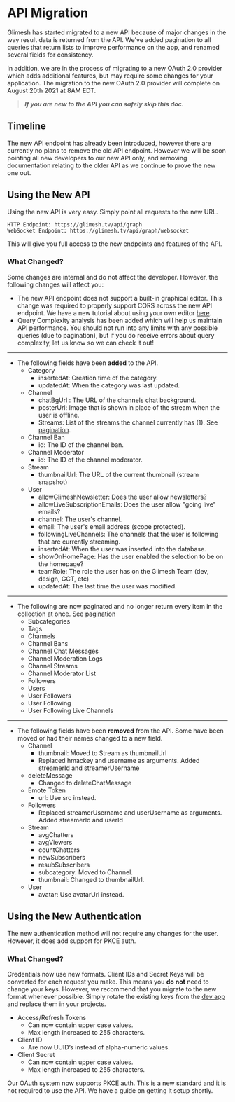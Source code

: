 # API Migration

Glimesh has started migrated to a new API because of major changes in the way result data is returned from the API. We've added pagination to all queries that return lists to improve performance on the app, and renamed several fields for consistency. 

In addition, we are in the process of migrating to a new OAuth 2.0 provider which adds additional features, but may require some changes for your application. The migration to the new OAuth 2.0 provider will complete on August 20th 2021 at 8AM EDT.

> ***If you are new to the API you can safely skip this doc.***

## Timeline
The new API endpoint has already been introduced, however there are currently no plans to remove the old API endpoint. However we will be soon pointing all new developers to our new API only, and removing documentation relating to the older API as we continue to prove the new one out.

## Using the New API

Using the new API is very easy. Simply point all requests to the new URL.

```URL
HTTP Endpoint: https://glimesh.tv/api/graph
WebSocket Endpoint: https://glimesh.tv/api/graph/websocket
```

This will give you full access to the new endpoints and features of the API. 


### What Changed?

Some changes are internal and do not affect the developer. However, the following changes will affect you:

- The new API endpoint does not support a built-in graphical editor. This change was required to properly support CORS across the new API endpoint. We have a new tutorial about using your own editor [here](https://glimesh.github.io/api-docs/docs/api/api-explorer).
- Query Complexity analysis has been added which will help us maintain API performance. You should not run into any limits with any possible queries (due to pagination), but if you do receive errors about query complexity, let us know so we can check it out!
 ___
 - The following fields have been **added** to the API.
	 - Category
		 - insertedAt: Creation time of the category.
		 - updatedAt: When the category was last updated.
	 - Channel
		 - chatBgUrl : The URL of the channels chat background.
		 - posterUrl: Image that is shown in place of the stream when the user is offline.
		 - Streams: List of the streams the channel currently has (1). See [pagination](/api-docs/docs/api/pagination).
	 - Channel Ban
		 - id: The ID of the channel ban.
	- Channel Moderator
		- id: The ID of the channel moderator.
	- Stream
		- thumbnailUrl: The URL of the current thumbnail (stream snapshot)
	- User
		- allowGlimeshNewsletter: Does the user allow newsletters?
		- allowLiveSubscriptionEmails: Does the user allow "going live" emails?
		- channel: The user's channel.
		- email: The user's email address (scope protected).
		- followingLiveChannels: The channels that the user is following that are currently streaming.
		- insertedAt: When the user was inserted into the database.
        - showOnHomePage: Has the user enabled the selection to be on the homepage?
		- teamRole: The role the user has on the Glimesh Team (dev, design, GCT, etc)
		- updatedAt: The last time the user was modified.
---

 - The following are now paginated and no longer return every item in the collection at once. See [pagination](/api-docs/docs/api/pagination)
	 -	Subcategories
	 -	Tags
	 -	Channels
	 -	Channel Bans
	 -	Channel Chat Messages
	 -	Channel Moderation Logs
	 -	Channel Streams
	 -	Channel Moderator List
	 -	Followers
	 -	Users
	 -	User Followers
	 -	User Following
	 -	User Following Live Channels
___

- The following fields have been **removed** from the API. Some have been moved or had their names changed to a new field.
	- Channel
		- thumbnail: Moved to Stream as thumbnailUrl
        - Replaced hmackey and username as arguments. Added streamerId and streamerUsername
    - deleteMessage
        - Changed to deleteChatMessage
	- Emote Token
		- url: Use src instead.
    - Followers
        - Replaced streamerUsername and userUsername as arguments. Added streamerId and userId
	- Stream
		- avgChatters
		- avgViewers
		- countChatters
		- newSubscribers
		- resubSubscribers
		- subcategory: Moved to Channel.
		- thumbnail: Changed to thumbnailUrl.
	- User
		- avatar: Use avatarUrl instead.


## Using the New Authentication

The new authentication method will not require any changes for the user. However, it does add support for PKCE auth.

### What Changed?

Credentials now use new formats. Client IDs and Secret Keys will be converted for each request you make. This means you **do not** need to change your keys. However, we recommend that you migrate to the new format whenever possible. Simply rotate the existing keys from the [dev app](/api-docs/docs/dev-app) and replace them in your projects.

 - Access/Refresh Tokens
	 - Can now contain upper case values.
	 - Max length increased to 255 characters.
- Client ID
	- Are now UUID’s instead of alpha-numeric values.
- Client Secret
	- Can now contain upper case values.
	- Max length increased to 255 characters.

Our OAuth system now supports PKCE auth. This is a new standard and it is not required to use the API. We have a guide on getting it setup shortly.
